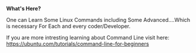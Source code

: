 **What's Here?**

One can Learn Some Linux Commands including Some Advanced....Which is necessary For Each and every coder/Developer.

If you are more intresting learning about Command Line visit here:
https://ubuntu.com/tutorials/command-line-for-beginners
